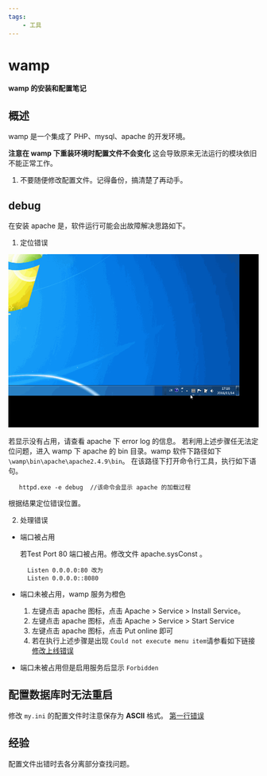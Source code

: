 ```yaml
---
tags: 
    - 工具     
---
```


# wamp

**wamp 的安装和配置笔记**


## 概述
wamp 是一个集成了 PHP、mysql、apache 的开发环境。

**注意在 wamp 下重装环境时配置文件不会变化**
这会导致原来无法运行的模块依旧不能正常工作。
1. 不要随便修改配置文件。记得备份，搞清楚了再动手。


## debug
在安装 apache 是，软件运行可能会出故障解决思路如下。

1. 定位错误

![](./img/2016-11-14-apache.gif)

若显示没有占用，请查看 apache 下 error log 的信息。
若利用上述步骤任无法定位问题，进入 wamp 下 apache 的 bin 目录。wamp 软件下路径如下
`\wamp\bin\apache\apache2.4.9\bin`。
在该路径下打开命令行工具，执行如下语句。
```dos
   httpd.exe -e debug  //该命令会显示 apache 的加载过程
```
根据结果定位错误位置。

2. 处理错误

* 端口被占用

    若Test Port 80 端口被占用。修改文件 apache.sysConst 。

        Listen 0.0.0.0:80 改为
        Listen 0.0.0.0::8080

* 端口未被占用，wamp 服务为橙色
    1. 左键点击 apache 图标，点击 Apache > Service > Install Service。
    2. 左键点击 apache 图标，点击  Apache > Service > Start Service
    3. 左键点击 apache 图标，点击 Put online 即可
    4. 若在执行上述步骤是出现 `Could not execute menu item`请参看如下链接   
    [修改上线错误](http://stackoverflow.com/questions/10266656/could-not-execute-menu-item-internal-errorexception-when-changing-php-vers)

* 端口未被占用但是启用服务后显示 `Forbidden`

## 配置数据库时无法重启
修改 `my.ini` 的配置文件时注意保存为 **ASCII** 格式。
[第一行错误](http://stackoverflow.com/questions/8020297/mysql-my-cnf-file-found-option-without-preceding-group)

## 经验
配置文件出错时去各分离部分查找问题。
